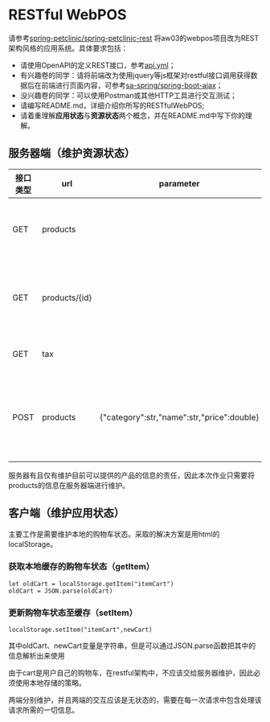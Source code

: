 # RESTful WebPOS
请参考[spring-petclinic/spring-petclinic-rest](https://github.com/spring-petclinic/spring-petclinic-rest) 将aw03的webpos项目改为REST架构风格的应用系统。具体要求包括：

- 请使用OpenAPI的定义REST接口，参考[api.yml](src/main/resources/api.yml)；
- 有兴趣卷的同学：请将前端改为使用jquery等js框架对restful接口调用获得数据后在前端进行页面内容，可参考[sa-spring/spring-boot-ajax](https://github.com/sa-spring/spring-boot-ajax)；
- 没兴趣卷的同学：可以使用Postman或其他HTTP工具进行交互测试；
- 请编写README.md，详细介绍你所写的RESTfulWebPOS;
- 请着重理解**应用状态**与**资源状态**两个概念，并在README.md中写下你的理解。



## 服务器端（维护资源状态）

| 接口类型 | url           | parameter                                  | 备注                     |
| -------- | ------------- | ------------------------------------------ | ------------------------ |
| GET      | products      |                                            | 获取所有的产品信息       |
| GET      | products/{id} |                                            | 获取id为{id}的产品信息   |
| GET      | tax           |                                            | 获取当前税率             |
| POST     | products      | {"category":str,"name":str,"price":double} | 添加一个商品，id自动生成 |

服务器有且仅有维护目前可以提供的产品的信息的责任，因此本次作业只需要将products的信息在服务器端进行维护。



## 客户端（维护应用状态）

主要工作是需要维护本地的购物车状态。采取的解决方案是用html的localStorage。

### 获取本地缓存的购物车状态（getItem）

```
let oldCart = localStorage.getItem("itemCart")
oldCart = JSON.parse(oldCart)
```

### 更新购物车状态至缓存（setItem）

```
localStorage.setItem("itemCart",newCart)
```

其中oldCart、newCart变量是字符串，但是可以通过JSON.parse函数把其中的信息解析出来使用

由于cart是用户自己的购物车，在restful架构中，不应该交给服务器维护，因此必须使用本地存储的策略。



两端分别维护，并且两端的交互应该是无状态的，需要在每一次请求中包含处理该请求所需的一切信息。

